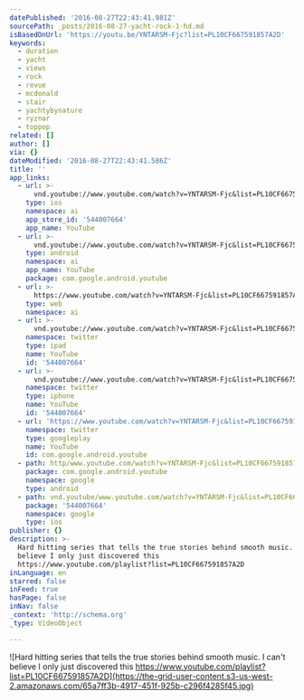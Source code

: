 ```yaml
---
datePublished: '2016-08-27T22:43:41.981Z'
sourcePath: _posts/2016-08-27-yacht-rock-1-hd.md
isBasedOnUrl: 'https://youtu.be/YNTARSM-Fjc?list=PL10CF667591857A2D'
keywords:
  - duration
  - yacht
  - views
  - rock
  - revue
  - mcdonald
  - stair
  - yachtybynature
  - ryznar
  - toppop
related: []
author: []
via: {}
dateModified: '2016-08-27T22:43:41.586Z'
title: ''
app_links:
  - url: >-
      vnd.youtube://www.youtube.com/watch?v=YNTARSM-Fjc&list=PL10CF667591857A2D&feature=applinks
    type: ios
    namespace: ai
    app_store_id: '544007664'
    app_name: YouTube
  - url: >-
      vnd.youtube://www.youtube.com/watch?v=YNTARSM-Fjc&list=PL10CF667591857A2D&feature=applinks
    type: android
    namespace: ai
    app_name: YouTube
    package: com.google.android.youtube
  - url: >-
      https://www.youtube.com/watch?v=YNTARSM-Fjc&list=PL10CF667591857A2D&feature=applinks
    type: web
    namespace: ai
  - url: >-
      vnd.youtube://www.youtube.com/watch?v=YNTARSM-Fjc&list=PL10CF667591857A2D&feature=applinks
    namespace: twitter
    type: ipad
    name: YouTube
    id: '544007664'
  - url: >-
      vnd.youtube://www.youtube.com/watch?v=YNTARSM-Fjc&list=PL10CF667591857A2D&feature=applinks
    namespace: twitter
    type: iphone
    name: YouTube
    id: '544007664'
  - url: 'https://www.youtube.com/watch?v=YNTARSM-Fjc&list=PL10CF667591857A2D'
    namespace: twitter
    type: googleplay
    name: YouTube
    id: com.google.android.youtube
  - path: http/www.youtube.com/watch?v=YNTARSM-Fjc&list=PL10CF667591857A2D
    package: com.google.android.youtube
    namespace: google
    type: android
  - path: vnd.youtube/www.youtube.com/watch?v=YNTARSM-Fjc&list=PL10CF667591857A2D
    package: '544007664'
    namespace: google
    type: ios
publisher: {}
description: >-
  Hard hitting series that tells the true stories behind smooth music.  I can't
  believe I only just discovered this
  https://www.youtube.com/playlist?list=PL10CF667591857A2D
inLanguage: en
starred: false
inFeed: true
hasPage: false
inNav: false
_context: 'http://schema.org'
_type: VideoObject

---
```

![Hard hitting series that tells the true stories behind smooth music.  I can't believe I only just discovered this https://www.youtube.com/playlist?list=PL10CF667591857A2D](https://the-grid-user-content.s3-us-west-2.amazonaws.com/65a7ff3b-4917-451f-925b-c296f4285f45.jpg)